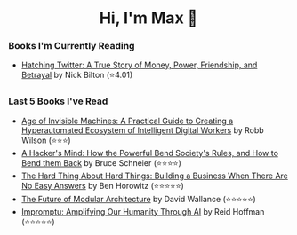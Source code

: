 <h1 align="center">Hi, I'm Max 👋</h1>

<!-- <p align="center">
  <a href="https://discordapp.com/channels/@me/USERID/694118037036466187">
    <img alt="Discord" title="Discord" height="48" width="48" src="assets/discordIcon.svg">
  </a>
</p>-->

### Books I'm Currently Reading

<!-- GOODREADS-LIST:START -->
- [Hatching Twitter: A True Story of Money, Power, Friendship, and Betrayal](https://www.goodreads.com/review/show/5130671815?utm_medium=api&utm_source=rss) by Nick Bilton (⭐️4.01)
<!-- GOODREADS-LIST:END -->
### Last 5 Books I've Read

<!-- GOODREADS-READ-LIST:START -->
- [Age of Invisible Machines: A Practical Guide to Creating a Hyperautomated Ecosystem of Intelligent Digital Workers](https://www.goodreads.com/review/show/5537136256?utm_medium=api&utm_source=rss) by Robb Wilson (⭐⭐⭐)
- [A Hacker's Mind: How the Powerful Bend Society's Rules, and How to Bend them Back](https://www.goodreads.com/review/show/5509384619?utm_medium=api&utm_source=rss) by Bruce Schneier (⭐⭐⭐⭐)
- [The Hard Thing About Hard Things: Building a Business When There Are No Easy Answers](https://www.goodreads.com/review/show/4289776605?utm_medium=api&utm_source=rss) by Ben Horowitz (⭐⭐⭐⭐⭐)
- [The Future of Modular Architecture](https://www.goodreads.com/review/show/5465715913?utm_medium=api&utm_source=rss) by David Wallance (⭐⭐⭐⭐⭐)
- [Impromptu: Amplifying Our Humanity Through AI](https://www.goodreads.com/review/show/5465782841?utm_medium=api&utm_source=rss) by Reid Hoffman (⭐⭐⭐⭐⭐)
<!-- GOODREADS-READ-LIST:END -->
